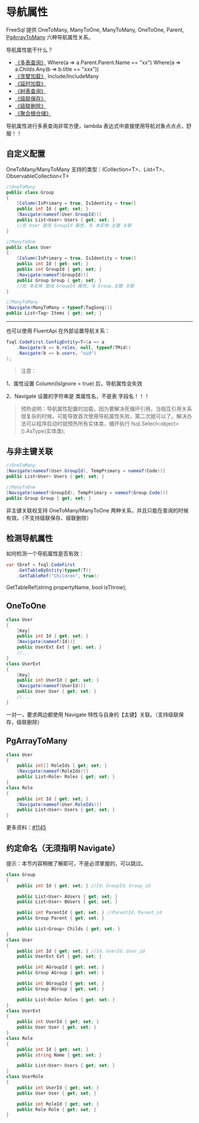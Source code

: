 # 导航属性

FreeSql 提供 OneToMany, ManyToOne, ManyToMany, OneToOne, Parent, [PgArrayToMany](https://www.cnblogs.com/FreeSql/p/16351417.html) 六种导航属性关系。

导航属性能干什么？

- [《多表查询》](select-multi-table.md) Where(a => a.Parent.Parent.Name == "xx") Where(a => a.Childs.Any(b => b.title == "xxx"))
- [《贪婪加载》](select-include.md) Include/IncludeMany
- [《延时加载》](select-lazy-loading.md)
- [《树表查询》](select-as-tree.md)
- [《级联保存》](cascade-saving.md)
- [《级联删除》](cascade-delete.md)
- [《聚合根仓储》](aggregateroot.md)

导航属性进行多表查询非常方便，lambda 表达式中直接使用导航对象点点点，舒服！！

## 自定义配置

OneToMany/ManyToMany 支持的类型：ICollection\<T\>、List\<T\>、ObservableCollection\<T\>

```csharp
//OneToMany
public class Group
{
    [Column(IsPrimary = true, IsIdentity = true)]
    public int Id { get; set; }
    [Navigate(nameof(User.GroupId))]
    public List<User> Users { get; set; }
    //在 User 查找 GroupId 属性，与 本实体.主键 关联
}

//ManyToOne
public class User
{
    [Column(IsPrimary = true, IsIdentity = true)]
    public int Id { get; set; }
    public int GroupId { get; set; }
    [Navigate(nameof(GroupId))]
    public Group Group { get; set; }
    //在 本实体 查找 GroupId 属性，与 Group.主键 关联
}

//ManyToMany
[Navigate(ManyToMany = typeof(TagSong))]
public List<Tag> Items { get; set; }
```

---

也可以使用 FluentApi 在外部设置导航关系：

```csharp
fsql.CodeFirst.ConfigEntity<T>(a => a
    .Navigate(b => b.roles, null, typeof(TMid))
    .Navigate(b => b.users, "uid")
);
```

> 注意：

1、属性设置 Column(IsIgnore = true) 后，导航属性会失效

2、Navigate 设置的字符串是 类属性名，不是表 字段名！！！

> 预热说明：导航属性配置的加载，因为要解决死循环引用，当相互引用关系很复杂的时候，可能导致首次使用导航属性失败，第二次就可以了。解决办法可以程序启动时就预热所有实体类，循环执行 fsql.Select\<object\>().AsType(实体类);

## 与非主键关联

```csharp
//OneToMany
[Navigate(nameof(User.GroupId), TempPrimary = nameof(Code))]
public List<User> Users { get; set; }

//ManyToOne
[Navigate(nameof(GroupId), TempPrimary = nameof(Group.Code))]
public Group Group { get; set; }
```

非主键关联权支持 OneToMany/ManyToOne 两种关系，并且只能在查询的时候有效。（不支持级联保存、级联删除）

## 检测导航属性

如何检测一个导航属性是否有效：

```csharp
var tbref = fsql.CodeFirst
    .GetTableByEntity(typeof(T))
    .GetTableRef("Children", true);
```

GetTableRef(string propertyName, bool isThrow);

## OneToOne

```csharp
class User
{
    [Key]
    public int Id { get; set; }
    [Navigate(nameof(Id))]
    public UserExt Ext { get; set; }
    //...
}
class UserExt
{
    [Key]
    public int UserId { get; set; }
    [Navigate(nameof(UserId))]
    public User User { get; set; }
    //...
}
```

一对一，要求两边都使用 Navigate 特性与自身的【主键】关联。（支持级联保存，级联删除）

## PgArrayToMany

```csharp
class User
{
    public int[] RoleIds { get; set; }
    [Navigate(nameof(RoleIds))]
    public List<Role> Roles { get; set; }
}
class Role
{
    public int Id { get; set; }
    [Navigate(nameof(User.RoleIds))]
    public List<User> Users { get; set; }
}
```

更多资料：[#1145](https://github.com/dotnetcore/FreeSql/issues/1145)

## 约定命名（无须指明 Navigate）

提示：本节内容稍微了解即可，不是必须掌握的，可以跳过。

```csharp
class Group
{
    public int Id { get; set; } //Id、GroupId、Group_id

    public List<User> AUsers { get; set; }
    public List<User> BUsers { get; set; }

    public int ParentId { get; set; } //ParentId、Parent_id
    public Group Parent { get; set; }

    public List<Group> Childs { get; set; }
}
class User
{
    public int Id { get; set; } //Id、UserId、User_id
    public UserExt Ext { get; set; }

    public int AGroupId { get; set; }
    public Group AGroup { get; set; }

    public int BGroupId { get; set; }
    public Group BGroup { get; set; }

    public List<Role> Roles { get; set; }
}
class UserExt
{
    public int UserId { get; set; }
    public User User { get; set; }
}
class Role
{
    public int Id { get; set; }
    public string Name { get; set; }

    public List<User> Users { get; set; }
}
class UserRole
{
    public int UserId { get; set; }
    public User User { get; set; }

    public int RoleId { get; set; }
    public Role Role { get; set; }
}
```
